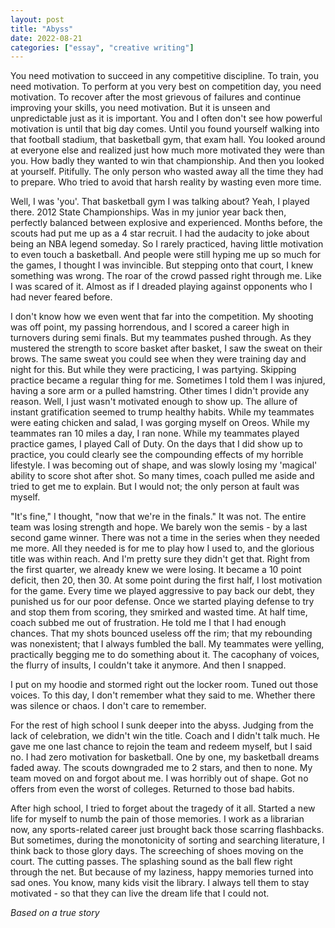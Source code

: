 ```yaml
---
layout: post
title: "Abyss"
date: 2022-08-21
categories: ["essay", "creative writing"]
---
```

You need motivation to succeed in any competitive discipline. To train, you need motivation. To perform at you very best on competition day, you need motivation. To recover after the most grievous of failures and continue improving your skills, you need motivation. But it is unseen and unpredictable just as it is important. You and I often don't see how powerful motivation is until that big day comes. Until you found yourself walking into that football stadium, that basketball gym, that exam hall. You looked around at everyone else and realized just how much more motivated they were than you. How badly they wanted to win that championship. And then you looked at yourself. Pitifully. The only person who wasted away all the time they had to prepare. Who tried to avoid that harsh reality by wasting even more time.

Well, I was 'you'. That basketball gym I was talking about? Yeah, I played there. 2012 State Championships. Was in my junior year back then, perfectly balanced between explosive and experienced. Months before, the scouts had put me up as a 4 star recruit. I had the audacity to joke about being an NBA legend someday. So I rarely practiced, having little motivation to even touch a basketball. And people were still hyping me up so much for the games, I thought I was invincible. But stepping onto that court, I knew something was wrong. The roar of the crowd passed right through me. Like I was scared of it. Almost as if I dreaded playing against opponents who I had never feared before.

I don't know how we even went that far into the competition. My shooting was off point, my passing horrendous, and I scored a career high in turnovers during semi finals. But my teammates pushed through. As they mustered the strength to score basket after basket, I saw the sweat on their brows. The same sweat you could see when they were training day and night for this. But while they were practicing, I was partying. Skipping practice became a regular thing for me. Sometimes I told them I was injured, having a sore arm or a pulled hamstring. Other times I didn't provide any reason. Well, I just wasn't motivated enough to show up. The allure of instant gratification seemed to trump healthy habits. While my teammates were eating chicken and salad, I was gorging myself on Oreos. While my teammates ran 10 miles a day, I ran none. While my teammates played practice games, I played Call of Duty. On the days that I did show up to practice, you could clearly see the compounding effects of my horrible lifestyle. I was becoming out of shape, and was slowly losing my 'magical' ability to score shot after shot. So many times, coach pulled me aside and tried to get me to explain. But I would not; the only person at fault was myself.

"It's fine," I thought, "now that we're in the finals." It was not. The entire team was losing strength and hope. We barely won the semis - by a last second game winner. There was not a time in the series when they needed me more. All they needed is for me to play how I used to, and the glorious title was within reach. And I'm pretty sure they didn't get that. Right from the first quarter, we already knew we were losing. It became a 10 point deficit, then 20, then 30. At some point during the first half, I lost motivation for the game. Every time we played aggressive to pay back our debt, they punished us for our poor defense. Once we started playing defense to try and stop them from scoring, they smirked and wasted time. At half time, coach subbed me out of frustration. He told me I that I had enough chances. That my shots bounced useless off the rim; that my rebounding was nonexistent; that I always fumbled the ball. My teammates were yelling, practically begging me to do something about it. The cacophany of voices, the flurry of insults, I couldn't take it anymore. And then I snapped.

I put on my hoodie and stormed right out the locker room. Tuned out those voices. To this day, I don't remember what they said to me. Whether there was silence or chaos. I don't care to remember.

For the rest of high school I sunk deeper into the abyss. Judging from the lack of celebration, we didn't win the title. Coach and I didn't talk much. He gave me one last chance to rejoin the team and redeem myself, but I said no. I had zero motivation for basketball. One by one, my basketball dreams faded away. The scouts downgraded me to 2 stars, and then to none. My team moved on and forgot about me. I was horribly out of shape. Got no offers from even the worst of colleges. Returned to those bad habits. 

After high school, I tried to forget about the tragedy of it all. Started a new life for myself to numb the pain of those memories. I work as a librarian now, any sports-related career just brought back those scarring flashbacks. But sometimes, during the monotonicity of sorting and searching literature, I think back to those glory days. The screeching of shoes moving on the court. The cutting passes. The splashing sound as the ball flew right through the net. But because of my laziness, happy memories turned into sad ones. You know, many kids visit the library. I always tell them to stay motivated - so that they can live the dream life that I could not.

*Based on a true story*